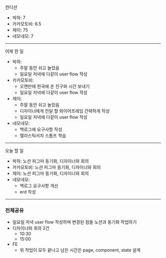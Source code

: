 컨디션

- 박하: 7
- 카카모토비: 6.5 
- 제이: 75
- 네모네모: 7 

---

어제 한 일

-  박하: 
	- 주말 동안 쉬고 놀았음
	- 일요일 저녁에 다같이 user flow 작성
- 카카모토비: 
	- 오랜만에 한국에 온 친구와 시간 보내기
	- 일요일 저녁에 다같이 user flow 작성
- 제이: 
	- 주말 동안 쉬고 놀았음
	- 디자이너에게 전달 할 와이어프레임 간략하게 작성
	- 일요일 저녁에 다같이 user flow 작성
- 네모네모: 
	- 백로그에 요구사항 작성
	- 엘라스틱서치 스톰프 학습

---

오늘 할 일

- 박하: 노션 피그마 동기화, 디자이너와 회의
- 카카모토비: 노션 피그마 동기화, 디자이너와 회의
- 제이: 노션 피그마 동기화, 디자이너와 회의
- 네모네모: 
	- 백로그 요구사항 개선
	- erd 작성

---

### 전체공유
- 일요일 저녁 user flow 작성하며 변경된 점들 노션과 동기화 작업하기
- 디자이너와 회의 2건
	- 10:30
	- 15:00
- FE 
	- 위 작업이 모두 끝나고 남은 시간은 page, component, state 설계